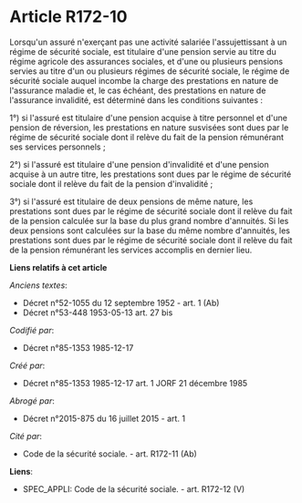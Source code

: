 # Article R172-10

Lorsqu'un assuré n'exerçant pas une activité salariée l'assujettissant à un régime de sécurité sociale, est titulaire d'une
pension servie au titre du régime agricole des assurances sociales, et d'une ou plusieurs pensions servies au titre d'un ou
plusieurs régimes de sécurité sociale, le régime de sécurité sociale auquel incombe la charge des prestations en nature de
l'assurance maladie et, le cas échéant, des prestations en nature de l'assurance invalidité, est déterminé dans les
conditions suivantes : 

1°) si l'assuré est titulaire d'une pension acquise à titre personnel et d'une pension de réversion, les prestations en
nature susvisées sont dues par le régime de sécurité sociale dont il relève du fait de la pension rémunérant ses services
personnels ; 

2°) si l'assuré est titulaire d'une pension d'invalidité et d'une pension acquise à un autre titre, les prestations sont dues
par le régime de sécurité sociale dont il relève du fait de la pension d'invalidité ; 

3°) si l'assuré est titulaire de deux pensions de même nature, les prestations sont dues par le régime de sécurité sociale
dont il relève du fait de la pension calculée sur la base du plus grand nombre d'annuités. Si les deux pensions sont
calculées sur la base du même nombre d'annuités, les prestations sont dues par le régime de sécurité sociale dont il relève
du fait de la pension rémunérant les services accomplis en dernier lieu.

**Liens relatifs à cet article**

_Anciens textes_:

  - Décret n°52-1055 du 12 septembre 1952 - art. 1 (Ab)
  - Décret n°53-448 1953-05-13 art. 27 bis

_Codifié par_:

  - Décret n°85-1353 1985-12-17

_Créé par_:

  - Décret n°85-1353 1985-12-17 art. 1 JORF 21 décembre 1985

_Abrogé par_:

  - Décret n°2015-875 du 16 juillet 2015 - art. 1

_Cité par_:

  - Code de la sécurité sociale. - art. R172-11 (Ab)

**Liens**:

  - SPEC_APPLI: Code de la sécurité sociale. - art. R172-12 (V)
